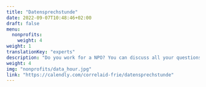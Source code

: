 ```yaml
---
title: "Datensprechstunde"
date: 2022-09-07T10:48:46+02:00
draft: false
menu:
  nonprofits:
    weight: 4
weight: 1    
translationKey: "experts"
description: "Do you work for a NPO? You can discuss all your questions revolving around our work and data with one of our coordinators in our 1:1 *data hour*. Whether projects, educational sessions, events, data collection, or data analysis: we will see you there!"
weight: 4
img: "nonprofits/data_hour.jpg"
link: "https://calendly.com/correlaid-frie/datensprechstunde"
---
```


